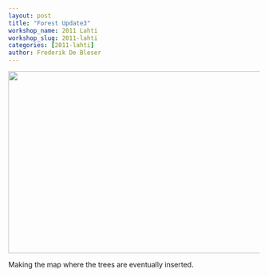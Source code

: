 ```yaml
---
layout: post
title: "Forest Update3"
workshop_name: 2011 Lahti
workshop_slug: 2011-lahti
categories: [2011-lahti]
author: Frederik De Bleser
---
```

<a rel="attachment wp-att-280" href="http://workshops.nodebox.net/2011-3/?attachment_id=280"><img class="alignnone size-medium wp-image-280" src="http://workshops.nodebox.net/2011-3/wp-content/uploads/2011/06/Screen-shot-2011-06-06-at-10.05.55-AM-590x365.png" alt="" width="590" height="365" /></a>

Making the map where the trees are eventually inserted.
